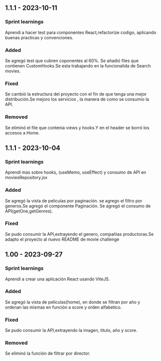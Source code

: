 ## 1.1.1 - 2023-10-11
### Sprint learnings

Aprendí a hacer test para componentes React,refactorize codigo, aplicando buenas practicas y convenciones.

### Added

Se agregó test que cubren coponentes al 60%. Se añadió files que contienen CustomHooks.Se esta trabajando en la funcionalida de Search movies.

### Fixed

Se cambió la estructura del proyecto con el fin de que tenga una mejor distribución.Se mejoro los servicios , la manera de como se consumio la API.

### Removed
Se eliminó el file que contenía views y hooks.Y en el header se borró los accesos a Home.
## 1.1.1 - 2023-10-04

### Sprint learnings

Aprendí mas sobre hooks, (useMemo, useEffect) y consumo de API en  moviesRepository.jsx
### Added

Se agregó la vista de peliculas por paginación. se agrego el filtro por generos.Se agregó el componente Paginación. Se agregó el consumo de API(getOne,getGenres).


### Fixed

Se pudo consumir la API,extrayendo el genero, compañias productoras.Se adapto el proyecto al nuevo README de movie challenge
## 1.00 - 2023-09-27

### Sprint learnings

Aprendí a crear una aplicación React usando ViteJS.

### Added

Se agregó la vista de peliculas(home), en donde se filtran por año y ordenan las mismas en función a score y orden alfabetico.


### Fixed

Se pudo consumir la API,extrayendo la imagen, titulo, año y score.

### Removed

Se eliminó la función de filtrar por director.



